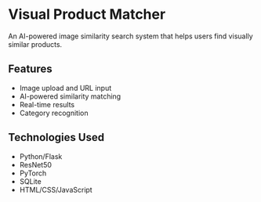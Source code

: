 # Visual Product Matcher

An AI-powered image similarity search system that helps users find visually similar products.

## Features
- Image upload and URL input
- AI-powered similarity matching
- Real-time results
- Category recognition

## Technologies Used
- Python/Flask
- ResNet50
- PyTorch
- SQLite
- HTML/CSS/JavaScript

<!-- ## Setup Instructions
[Add setup instructions]

## Usage
[Add usage instructions] -->
